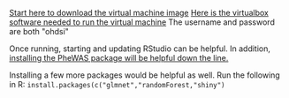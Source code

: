 [Start here to download the virtual machine image](http://www.ohdsi.org/web/wiki/doku.php?id=documentation:software:ohdsi-in-a-box)
[Here is the virtualbox software needed to run the virtual machine](https://www.virtualbox.org/wiki/Downloads)
The username and password are both "ohdsi"

Once running, starting and updating RStudio can be helpful. In addition, [installing the PheWAS package will be helpful down the line.](https://github.com/PheWAS/PheWAS)

Installing a few more packages would be helpful as well. Run the following in R:
`install.packages(c("glmnet","randomForest,"shiny")`
